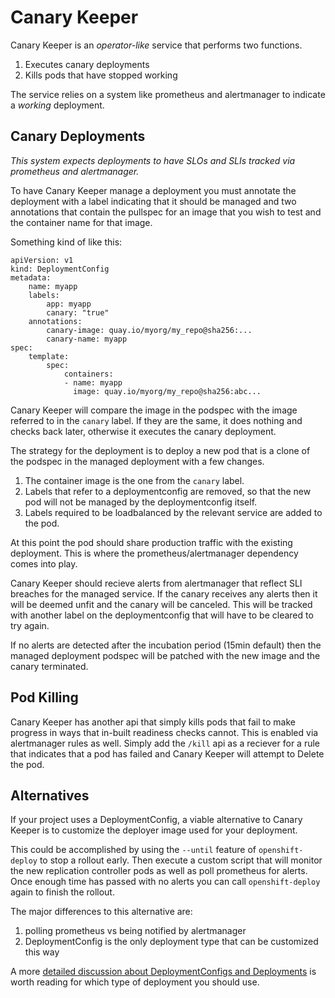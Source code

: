 # Canary Keeper

Canary Keeper is an _operator-like_ service that performs two functions.

1. Executes canary deployments
2. Kills pods that have stopped working

The service relies on a system like prometheus and alertmanager to indicate a
_working_ deployment.

## Canary Deployments

*This system expects deployments to have SLOs and SLIs tracked via prometheus
and alertmanager.*

To have Canary Keeper manage a deployment you must annotate the deployment with
a label indicating that it should be managed and two annotations that contain the
pullspec for an image that you wish to test and the container name for that image.

Something kind of like this:

```
apiVersion: v1
kind: DeploymentConfig
metadata:
    name: myapp
    labels:
        app: myapp
        canary: "true"
    annotations:
        canary-image: quay.io/myorg/my_repo@sha256:...
        canary-name: myapp
spec:
    template:
        spec:
            containers:
            - name: myapp
              image: quay.io/myorg/my_repo@sha256:abc...
```

Canary Keeper will compare the image in the podspec with the image referred to
in the `canary` label.  If they are the same, it does nothing and checks back
later, otherwise it executes the canary deployment.

The strategy for the deployment is to deploy a new pod that is a clone of the
podspec in the managed deployment with a few changes.

1. The container image is the one from the `canary` label.
2. Labels that refer to a deploymentconfig are removed, so that the new pod
   will not be managed by the deploymentconfig itself.
3. Labels required to be loadbalanced by the relevant service are added to the
   pod.

At this point the pod should share production traffic with the existing
deployment.  This is where the prometheus/alertmanager dependency comes into
play.

Canary Keeper should recieve alerts from alertmanager that reflect SLI breaches
for the managed service.  If the canary receives any alerts then it will be
deemed unfit and the canary will be canceled. This will be tracked with
another label on the deploymentconfig that will have to be cleared to try
again.

If no alerts are detected after the incubation period (15min default)
then the managed deployment podspec will be patched with the new image and
the canary terminated.

## Pod Killing

Canary Keeper has another api that simply kills pods that fail to make progress
in ways that in-built readiness checks cannot.  This is enabled via
alertmanager rules as well.  Simply add the `/kill` api as a reciever for a
rule that indicates that a pod has failed and Canary Keeper will attempt to
Delete the pod.

## Alternatives

If your project uses a DeploymentConfig, a viable alternative to Canary Keeper
is to customize the deployer image used for your deployment.

This could be accomplished by using the `--until` feature of `openshift-deploy`
to stop a rollout early.  Then execute a custom script that will monitor the
new replication controller pods as well as poll prometheus for alerts.  Once
enough time has passed with no alerts you can call `openshift-deploy` again to
finish the rollout.

The major differences to this alternative are:

1. polling prometheus vs being notified by alertmanager
2. DeploymentConfig is the only deployment type that can be customized this way

A more [detailed discussion about DeploymentConfigs and
Deployments](https://docs.openshift.com/container-platform/4.1/applications/deployments/what-deployments-are.html)
is worth reading for which type of deployment you should use.


